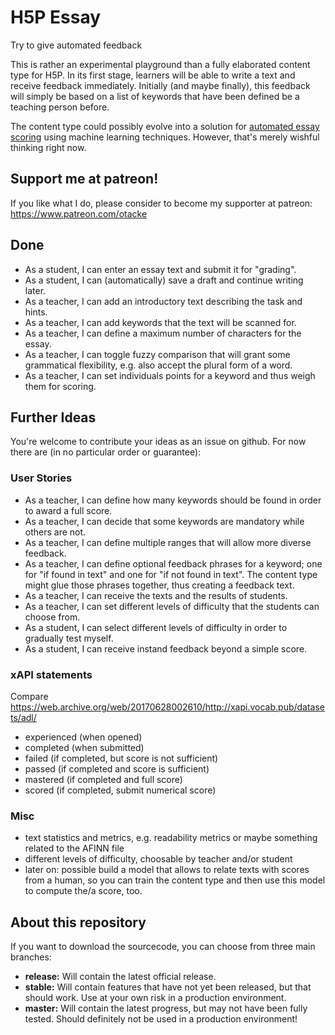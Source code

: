 H5P Essay
=========
Try to give automated feedback

This is rather an experimental playground than a fully elaborated content type for H5P.
In its first stage, learners will be able to write a text and receive feedback immediately.
Initially (and maybe finally), this feedback will simply be based on a list of keywords that have been defined be a teaching person before.

The content type could possibly evolve into a solution for [automated essay scoring](https://en.wikipedia.org/wiki/Automated_essay_scoring) using machine learning techniques. However, that's merely wishful thinking right now.

## Support me at patreon!
If you like what I do, please consider to become my supporter at patreon: https://www.patreon.com/otacke

## Done
- As a student, I can enter an essay text and submit it for "grading".
- As a student, I can (automatically) save a draft and continue writing later.
- As a teacher, I can add an introductory text describing the task and hints.
- As a teacher, I can add keywords that the text will be scanned for.
- As a teacher, I can define a maximum number of characters for the essay.
- As a teacher, I can toggle fuzzy comparison that will grant some grammatical flexibility, e.g. also accept the plural form of a word.
- As a teacher, I can set individuals points for a keyword and thus weigh them for scoring.

## Further Ideas
You're welcome to contribute your ideas as an issue on github. For now there are (in no particular order or guarantee):

### User Stories
- As a teacher, I can define how many keywords should be found in order to award a full score.
- As a teacher, I can decide that some keywords are mandatory while others are not.
- As a teacher, I can define multiple ranges that will allow more diverse feedback.
- As a teacher, I can define optional feedback phrases for a keyword; one for "if found in text" and one for "if not found in text". The content type might glue those phrases together, thus creating a feedback text.
- As a teacher, I can receive the texts and the results of students.
- As a teacher, I can set different levels of difficulty that the students can choose from.
- As a student, I can select different levels of difficulty in order to gradually test myself.
- As a student, I can receive instand feedback beyond a simple score.

### xAPI statements
Compare https://web.archive.org/web/20170628002610/http://xapi.vocab.pub/datasets/adl/

- experienced (when opened)
- completed (when submitted)
- failed (if completed, but score is not sufficient)
- passed (if completed and score is sufficient)
- mastered (if completed and full score)
- scored (if completed, submit numerical score)

### Misc
- text statistics and metrics, e.g. readability metrics or maybe something related to the AFINN file
- different levels of difficulty, choosable by teacher and/or student
- later on: possible build a model that allows to relate texts with scores from a human, so you can train the content type and then use this model to compute the/a score, too.

## About this repository
If you want to download the sourcecode, you can choose from three main branches:

- __release:__ Will contain the latest official release.
- __stable:__ Will contain features that have not yet been released, but that should work. Use at your own risk in a production environment.
- __master:__ Will contain the latest progress, but may not have been fully tested. Should definitely not be used in a production environment!
